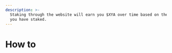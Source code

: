 ```yaml
---
description: >-
  Staking through the website will earn you $XYA over time based on the amount
  you have staked.
---
```


# How to

